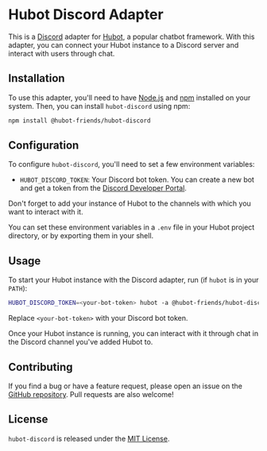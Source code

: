 # Hubot Discord Adapter

This is a [Discord](https://discord.com/developers/applications) adapter for [Hubot](https://github.com/hubotio/hubot/), a popular chatbot framework. With this adapter, you can connect your Hubot instance to a Discord server and interact with users through chat.

## Installation

To use this adapter, you'll need to have [Node.js](https://nodejs.org/) and [npm](https://www.npmjs.com/) installed on your system. Then, you can install `hubot-discord` using npm:

```sh
npm install @hubot-friends/hubot-discord
```


## Configuration

To configure `hubot-discord`, you'll need to set a few environment variables:

- `HUBOT_DISCORD_TOKEN`: Your Discord bot token. You can create a new bot and get a token from the [Discord Developer Portal](https://discord.com/developers/applications).

Don't forget to add your instance of Hubot to the channels with which you want to interact with it.

You can set these environment variables in a `.env` file in your Hubot project directory, or by exporting them in your shell.

## Usage

To start your Hubot instance with the Discord adapter, run (if `hubot` is in your `PATH`):

```sh
HUBOT_DISCORD_TOKEN=<your-bot-token> hubot -a @hubot-friends/hubot-discord -n jbot
```

Replace `<your-bot-token>` with your Discord bot token.

Once your Hubot instance is running, you can interact with it through chat in the Discord channel you've added Hubot to.

## Contributing

If you find a bug or have a feature request, please open an issue on the [GitHub repository](https://github.com/hubot-friends/hubot-discord). Pull requests are also welcome!

## License

`hubot-discord` is released under the [MIT License](https://opensource.org/licenses/MIT).